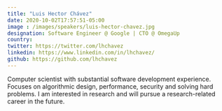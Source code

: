 ```yaml
---
title: "Luis Hector Chávez"
date: 2020-10-02T17:57:51-05:00
image : /images/speakers/luis-hector-chavez.jpg
designation: Software Engineer @ Google | CTO @ OmegaUp
country: 
twitter: https://twitter.com/lhchavez
linkedin: https://www.linkedin.com/in/lhchavez/
github: https://github.com/lhchavez
---
```


Computer scientist with substantial software development experience. Focuses on algorithmic design, performance, security and solving hard problems. I am interested in research and will pursue a research-related career in the future.